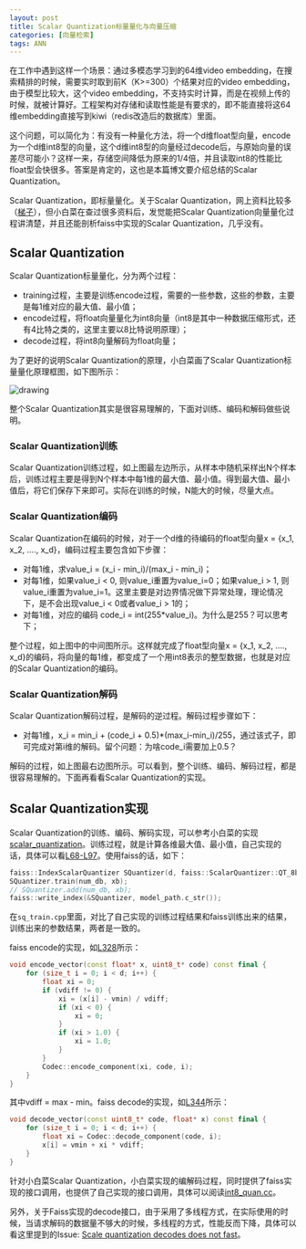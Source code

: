 ```yaml
---
layout: post
title: Scalar Quantization标量量化与向量压缩
categories: [向量检索]
tags: ANN
---
```


在工作中遇到这样一个场景：通过多模态学习到的64维video embedding，在搜索精排的时候，需要实时取到前K（K>=300）个结果对应的video embedding，由于模型比较大，这个video embedding，不支持实时计算，而是在视频上传的时候，就被计算好。工程架构对存储和读取性能是有要求的，即不能直接将这64维embedding直接写到kiwi（redis改造后的数据库）里面。

这个问题，可以简化为：有没有一种量化方法，将一个d维float型向量，encode为一个d维int8型的向量，这个d维int8型的向量经过decode后，与原始向量的误差尽可能小？这样一来，存储空间降低为原来的1/4倍，并且读取int8的性能比float型会快很多。答案是肯定的，这也是本篇博文要介绍总结的Scalar Quantization。

Scalar Quantization，即标量量化。关于Scalar Quantization，网上资料比较多（[梯子](https://www.google.com.hk/search?q=Scalar+Quantization&newwindow=1&safe=strict&biw=1389&bih=766&sxsrf=ALeKk01QFkem3Lrzgoe3vrfd5uyeVr2RPQ%3A1624178770171&ei=UgDPYOjkCMWXr7wP98CqkA0&oq=Scalar+Quantization&gs_lcp=Cgdnd3Mtd2l6EAMyBwgjEOoCECcyBwgjEOoCECcyBwgjEOoCECcyBwgjEOoCECcyBwgjEOoCECcyBwgjEOoCECcyBwgjEOoCECcyBwgjEOoCECcyBwgjEOoCECcyBwgjEOoCECdQ06k-WOSrPmDwrD5oAXACeACAAckBiAHJAZIBAzItMZgBAKABAaABAqoBB2d3cy13aXqwAQrAAQE&sclient=gws-wiz&ved=0ahUKEwjo1ZW16aXxAhXFy4sBHXegCtIQ4dUDCBI&uact=5)），但小白菜在查过很多资料后，发觉能把Scalar Quantization向量量化过程讲清楚，并且还能剖析faiss中实现的Scalar Quantization，几乎没有。

## Scalar Quantization

Scalar Quantization标量量化，分为两个过程：

- training过程，主要是训练encode过程，需要的一些参数，这些的参数，主要是每1维对应的最大值、最小值；
- encode过程，将float向量量化为int8向量（int8是其中一种数据压缩形式，还有4比特之类的，这里主要以8比特说明原理）；
- decode过程，将int8向量解码为float向量；

为了更好的说明Scalar Quantization的原理，小白菜画了Scalar Quantization标量量化原理框图，如下图所示：

![drawing](http://yongyuan.name/imgs/posts/scalar-quantization-encode-decode1.jpg)

整个Scalar Quantization其实是很容易理解的，下面对训练、编码和解码做些说明。

### Scalar Quantization训练

Scalar Quantization训练过程，如上图最左边所示，从样本中随机采样出N个样本后，训练过程主要是得到N个样本中每1维的最大值、最小值。得到最大值、最小值后，将它们保存下来即可。实际在训练的时候，N能大的时候，尽量大点。

### Scalar Quantization编码

Scalar Quantization在编码的时候，对于一个d维的待编码的float型向量x = {x_1, x_2, ...., x_d}，编码过程主要包含如下步骤：

- 对每1维，求value_i = (x_i - min_i)/(max_i - min_i)；
- 对每1维，如果value_i < 0, 则value_i重置为value_i=0；如果value_i > 1, 则value_i重置为value_i=1。这里主要是对边界情况做下异常处理，理论情况下，是不会出现value_i < 0或者value_i > 1的；
- 对每1维，对应的编码 code_i = int(255*value_i)。为什么是255？可以思考下；

整个过程，如上图中的中间图所示。这样就完成了float型向量x = {x_1, x_2, ...., x_d}的编码，将向量的每1维，都变成了一个用int8表示的整型数据，也就是对应的Scalar Quantization的编码。

### Scalar Quantization解码

Scalar Quantization解码过程，是解码的逆过程。解码过程步骤如下：

- 对每1维，x_i = min_i + (code_i + 0.5)*(max_i-min_i)/255，通过该式子，即可完成对第i维的解码。留个问题：为啥code_i需要加上0.5？

解码的过程，如上图最右边图所示。可以看到，整个训练、编码、解码过程，都是很容易理解的。下面再看看Scalar Quantization的实现。

## Scalar Quantization实现

Scalar Quantization的训练、编码、解码实现，可以参考小白菜的实现[scalar_quantization](https://github.com/willard-yuan/cvtk/tree/master/scalar_quantization)。训练过程，就是计算各维最大值、最小值，自己实现的话，具体可以看[L68-L97](https://github.com/willard-yuan/cvtk/blob/master/scalar_quantization/train/src/sq_train.cpp#L68)。使用faiss的话，如下：

```cpp
faiss::IndexScalarQuantizer SQuantizer(d, faiss::ScalarQuantizer::QT_8bit, faiss::METRIC_L2);
SQuantizer.train(num_db, xb);
// SQuantizer.add(num_db, xb);    
faiss::write_index(&SQuantizer, model_path.c_str());
```

在`sq_train.cpp`里面，对比了自己实现的训练过程结果和faiss训练出来的结果，训练出来的参数结果，两者是一致的。

faiss encode的实现，如[L328](https://github.com/facebookresearch/faiss/blob/master/faiss/impl/ScalarQuantizer.cpp#L328)所示：

```cpp
void encode_vector(const float* x, uint8_t* code) const final {
    for (size_t i = 0; i < d; i++) {
        float xi = 0;
        if (vdiff != 0) {
            xi = (x[i] - vmin) / vdiff;
            if (xi < 0) {
                xi = 0;
            }
            if (xi > 1.0) {
                xi = 1.0;
            }
        }
        Codec::encode_component(xi, code, i);
    }
}
```

其中vdiff = max - min。faiss decode的实现，如[L344](https://github.com/facebookresearch/faiss/blob/master/faiss/impl/ScalarQuantizer.cpp#L344)所示：

```cpp
void decode_vector(const uint8_t* code, float* x) const final {
    for (size_t i = 0; i < d; i++) {
        float xi = Codec::decode_component(code, i);
        x[i] = vmin + xi * vdiff;
    }
}
```

针对小白菜Scalar Quantization，小白菜实现的编解码过程，同时提供了faiss实现的接口调用，也提供了自己实现的接口调用，具体可以阅读[int8_quan.cc](https://github.com/willard-yuan/cvtk/blob/master/scalar_quantization/scalar_quantization/int8_quan.cc)。

另外，关于Faiss实现的decode接口，由于采用了多线程方式，在实际使用的时候，当请求解码的数据量不够大的时候，多线程的方式，性能反而下降，具体可以看这里提到的Issue: [Scale quantization decodes does not fast](https://github.com/facebookresearch/faiss/issues/1530)。